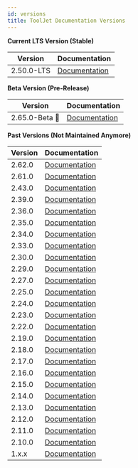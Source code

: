 ```yaml
---
id: versions
title: ToolJet Documentation Versions
---
```


**Current LTS Version (Stable)**

| Version     | Documentation                             |
|-------------|-------------------------------------------|
| 2.50.0-LTS  | [Documentation](https://docs.tooljet.com/docs/) |

**Beta Version (Pre-Release)**

| Version     | Documentation                             | 
|-------------|-------------------------------------------|
| 2.65.0-Beta 🚧   | [Documentation](https://docs.tooljet.com/docs/2.65.0) |

**Past Versions (Not Maintained Anymore)**

| Version     | Documentation                             |
|-------------|-------------------------------------------|
| 2.62.0      | [Documentation](https://archived-docs.tooljet.com/docs/) |
| 2.61.0      | [Documentation](https://archived-docs.tooljet.com/docs/2.61.0) |
| 2.43.0      | [Documentation](https://archived-docs.tooljet.com/docs/2.43.0) |
| 2.39.0      | [Documentation](https://archived-docs.tooljet.com/docs/2.39.0) |
| 2.36.0      | [Documentation](https://archived-docs.tooljet.com/docs/2.36.0) |
| 2.35.0      | [Documentation](https://archived-docs.tooljet.com/docs/2.35.0) |
| 2.34.0      | [Documentation](https://archived-docs.tooljet.com/docs/2.34.0) |
| 2.33.0      | [Documentation](https://archived-docs.tooljet.com/docs/2.33.0) |
| 2.30.0      | [Documentation](https://archived-docs.tooljet.com/docs/2.30.0) |
| 2.29.0      | [Documentation](https://archived-docs.tooljet.com/docs/2.29.0) |
| 2.27.0      | [Documentation](https://archived-docs.tooljet.com/docs/2.27.0) |
| 2.25.0      | [Documentation](https://archived-docs.tooljet.com/docs/2.25.0) |
| 2.24.0      | [Documentation](https://archived-docs.tooljet.com/docs/2.24.0) |
| 2.23.0      | [Documentation](https://archived-docs.tooljet.com/docs/2.23.0) |
| 2.22.0      | [Documentation](https://archived-docs.tooljet.com/docs/2.22.0) |
| 2.19.0      | [Documentation](https://archived-docs.tooljet.com/docs/2.19.0) |
| 2.18.0      | [Documentation](https://archived-docs.tooljet.com/docs/2.18.0) |
| 2.17.0      | [Documentation](https://archived-docs.tooljet.com/docs/2.17.0) |
| 2.16.0      | [Documentation](https://archived-docs.tooljet.com/docs/2.16.0) |
| 2.15.0      | [Documentation](https://archived-docs.tooljet.com/docs/2.15.0) |
| 2.14.0      | [Documentation](https://archived-docs.tooljet.com/docs/2.14.0) |
| 2.13.0      | [Documentation](https://archived-docs.tooljet.com/docs/2.13.0) |
| 2.12.0      | [Documentation](https://archived-docs.tooljet.com/docs/2.12.0) |
| 2.11.0      | [Documentation](https://archived-docs.tooljet.com/docs/2.11.0) |
| 2.10.0      | [Documentation](https://archived-docs.tooljet.com/docs/2.10.0) |
| 1.x.x       | [Documentation](https://archived-docs.tooljet.com/docs/1.x.x)  |

